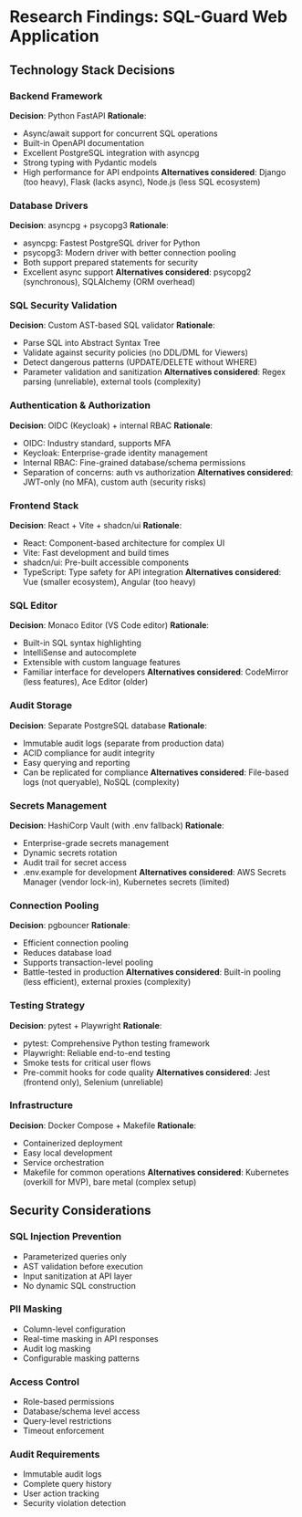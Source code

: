 # Research Findings: SQL-Guard Web Application

## Technology Stack Decisions

### Backend Framework
**Decision**: Python FastAPI
**Rationale**: 
- Async/await support for concurrent SQL operations
- Built-in OpenAPI documentation
- Excellent PostgreSQL integration with asyncpg
- Strong typing with Pydantic models
- High performance for API endpoints
**Alternatives considered**: Django (too heavy), Flask (lacks async), Node.js (less SQL ecosystem)

### Database Drivers
**Decision**: asyncpg + psycopg3
**Rationale**:
- asyncpg: Fastest PostgreSQL driver for Python
- psycopg3: Modern driver with better connection pooling
- Both support prepared statements for security
- Excellent async support
**Alternatives considered**: psycopg2 (synchronous), SQLAlchemy (ORM overhead)

### SQL Security Validation
**Decision**: Custom AST-based SQL validator
**Rationale**:
- Parse SQL into Abstract Syntax Tree
- Validate against security policies (no DDL/DML for Viewers)
- Detect dangerous patterns (UPDATE/DELETE without WHERE)
- Parameter validation and sanitization
**Alternatives considered**: Regex parsing (unreliable), external tools (complexity)

### Authentication & Authorization
**Decision**: OIDC (Keycloak) + internal RBAC
**Rationale**:
- OIDC: Industry standard, supports MFA
- Keycloak: Enterprise-grade identity management
- Internal RBAC: Fine-grained database/schema permissions
- Separation of concerns: auth vs authorization
**Alternatives considered**: JWT-only (no MFA), custom auth (security risks)

### Frontend Stack
**Decision**: React + Vite + shadcn/ui
**Rationale**:
- React: Component-based architecture for complex UI
- Vite: Fast development and build times
- shadcn/ui: Pre-built accessible components
- TypeScript: Type safety for API integration
**Alternatives considered**: Vue (smaller ecosystem), Angular (too heavy)

### SQL Editor
**Decision**: Monaco Editor (VS Code editor)
**Rationale**:
- Built-in SQL syntax highlighting
- IntelliSense and autocomplete
- Extensible with custom language features
- Familiar interface for developers
**Alternatives considered**: CodeMirror (less features), Ace Editor (older)

### Audit Storage
**Decision**: Separate PostgreSQL database
**Rationale**:
- Immutable audit logs (separate from production data)
- ACID compliance for audit integrity
- Easy querying and reporting
- Can be replicated for compliance
**Alternatives considered**: File-based logs (not queryable), NoSQL (complexity)

### Secrets Management
**Decision**: HashiCorp Vault (with .env fallback)
**Rationale**:
- Enterprise-grade secrets management
- Dynamic secrets rotation
- Audit trail for secret access
- .env.example for development
**Alternatives considered**: AWS Secrets Manager (vendor lock-in), Kubernetes secrets (limited)

### Connection Pooling
**Decision**: pgbouncer
**Rationale**:
- Efficient connection pooling
- Reduces database load
- Supports transaction-level pooling
- Battle-tested in production
**Alternatives considered**: Built-in pooling (less efficient), external proxies (complexity)

### Testing Strategy
**Decision**: pytest + Playwright
**Rationale**:
- pytest: Comprehensive Python testing framework
- Playwright: Reliable end-to-end testing
- Smoke tests for critical user flows
- Pre-commit hooks for code quality
**Alternatives considered**: Jest (frontend only), Selenium (unreliable)

### Infrastructure
**Decision**: Docker Compose + Makefile
**Rationale**:
- Containerized deployment
- Easy local development
- Service orchestration
- Makefile for common operations
**Alternatives considered**: Kubernetes (overkill for MVP), bare metal (complex setup)

## Security Considerations

### SQL Injection Prevention
- Parameterized queries only
- AST validation before execution
- Input sanitization at API layer
- No dynamic SQL construction

### PII Masking
- Column-level configuration
- Real-time masking in API responses
- Audit log masking
- Configurable masking patterns

### Access Control
- Role-based permissions
- Database/schema level access
- Query-level restrictions
- Timeout enforcement

### Audit Requirements
- Immutable audit logs
- Complete query history
- User action tracking
- Security violation detection